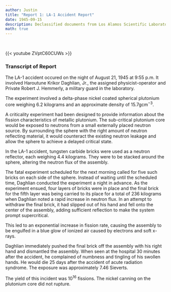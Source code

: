 ```yaml
---
author: Justin
title: "Report 1: LA-1 Accident Report"
date: 1945-09-15
description: Declassified documents from Los Alamos Scientific Laboratory of the University of California
math: true
---
```


<br>

{{< youtube ZVptC60CUWs >}}

### Transcript of Report

The LA-1 accident occured on the night of August 21, 1945 at 9:55 p.m. It involved Haroutune Krikor Daghlian, Jr., the assigned physicist-operator and Private Robert J. Hemmerly, a military guard in the laboratory.

The experiment involved a delta-phase nickel coated spherical plutonium core weighing $6.2$ kilograms and an approximate density of $15.7 \text{gcm}^{-3}$. 
 
A criticality experiment had been designed to provide information about the fission characteristics of metallic plutonium. The sub-critical plutonium core would be exposed to neutrons from a small externally placed neutron source. By surrounding the sphere with the right amount of neutron reflecting material, it would counteract the existing neutron leakage and allow the sphere to achieve a delayed critical state.  

In the LA-1 accident, tungsten carbide bricks were used as a neutron reflector, each weighing $4.4$ kilograms. They were to be stacked around the sphere, altering the neutron flux of the assembly. 

The fatal experiment scheduled for the next morning called for five such bricks on each side of the sphere. Instead of waiting until the scheduled time, Daghlian conducted the experiment a night in advance. As the experiment ensued, four layers of bricks were in place and the final brick for the fifth layer was being carried to its place for a total of 236 kilograms when Daghlian noted a rapid increase in neutron flux. In an attempt to withdraw the final brick, it had slipped out of his hand and fell onto the center of the assembly, adding sufficient reflection to make the system prompt supercritical. 

This led to an exponential increase in fission rate, causing the assembly to be engulfed in a blue glow of ionized air caused by electrons and soft x-rays. 

Daghlian immediately pushed the final brick off the assembly with his right hand and dismantled the assembly. When seen at the hospital 30 minutes after the accident, he complained of numbness and tingling of his swollen hands. He would die $25$ days after the accident of acute radiation syndrome. The exposure was approximately $7.46$ Sieverts. 

The yield of this incident was $10^{16}$ fissions. The nickel canning on the plutonium core did not rupture.

